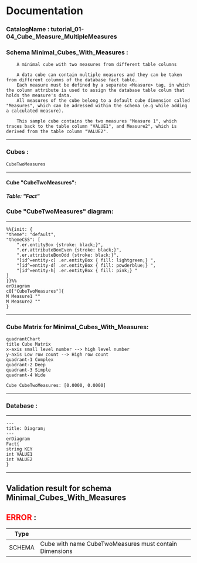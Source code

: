 # Documentation
### CatalogName : tutorial_01-04_Cube_Measure_MultipleMeasures
### Schema Minimal_Cubes_With_Measures : 

		
		A minimal cube with two measures from different table columns
		
		A data cube can contain multiple measures and they can be taken from different columns of the database fact table. 
		Each measure must be defined by a separate <Measure> tag, in which the column attribute is used to assign the database table colum that holds the measure's data.
		All measures of the cube belong to a default cube dimension called "Measures", which can be adressed within the schema (e.g while adding a calculated measure).
		
		This sample cube contains the two measures "Measure 1", which traces back to the table column "VALUE1", and Measure2", which is derived from the table column "VALUE2".
		
  
---
### Cubes :

    CubeTwoMeasures

---
#### Cube "CubeTwoMeasures":

    

##### Table: "Fact"

### Cube "CubeTwoMeasures" diagram:

---

```mermaid
%%{init: {
"theme": "default",
"themeCSS": [
    ".er.entityBox {stroke: black;}",
    ".er.attributeBoxEven {stroke: black;}",
    ".er.attributeBoxOdd {stroke: black;}",
    "[id^=entity-c] .er.entityBox { fill: lightgreen;} ",
    "[id^=entity-d] .er.entityBox { fill: powderblue;} ",
    "[id^=entity-h] .er.entityBox { fill: pink;} "
]
}}%%
erDiagram
c0["CubeTwoMeasures"]{
M Measure1 ""
M Measure2 ""
}
```
---
### Cube Matrix for Minimal_Cubes_With_Measures:
```mermaid
quadrantChart
title Cube Matrix
x-axis small level number --> high level number
y-axis Low row count --> High row count
quadrant-1 Complex
quadrant-2 Deep
quadrant-3 Simple
quadrant-4 Wide

Cube CubeTwoMeasures: [0.0000, 0.0000]
```
---
### Database :
---
```mermaid
---
title: Diagram;
---
erDiagram
Fact{
string KEY
int VALUE1
int VALUE2
}

```
---
## Validation result for schema Minimal_Cubes_With_Measures
## <span style='color: red;'>ERROR</span> : 
|Type|   |
|----|---|
|SCHEMA|Cube with name CubeTwoMeasures must contain Dimensions|
